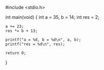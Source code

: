 #include <stdio.h>

int main(void)
{
    int a = 35, b = 14;
    int res = 2;

    a += 23;
    res *= b + 13;

    printf("a = %d, b = %d\n", a, b);
    printf("res = %d\n", res);

    return 0;
}
